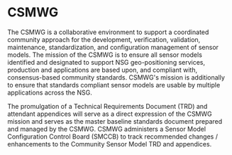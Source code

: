 # CSMWG
The CSMWG is a collaborative environment to support a coordinated community approach for the development, verification, validation, maintenance, standardization, and configuration management of sensor models. The mission of the CSMWG is to ensure all sensor models identified and designated to support NSG geo-positioning services, production and applications are based upon, and compliant with, consensus-based community standards. CSMWG's mission is additionally to ensure that standards compliant sensor models are usable by multiple applications across the NSG.

The promulgation of a Technical Requirements Document (TRD) and attendant appendices will serve as a direct expression of the CSMWG mission and serves as the master baseline standards document prepared and managed by the CSMWG. CSMWG administers a Sensor Model Configuration Control Board (SMCCB) to track recommended changes / enhancements to the Community Sensor Model TRD and appendices.
